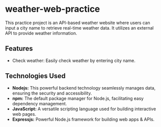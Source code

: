 # weather-web-practice
This practice project is an API-based weather website where users can input a city name to retrieve real-time weather data. It utilizes an external API to provide weather information.

## Features
- Check weather: Easily check weather by entering city name.

## Technologies Used
- **Nodejs:** This powerful backend technology seamlessly manages data, ensuring the security and accessibility.
- **npm:** The default package manager for Node.js, facilitating easy dependency management.
- **JavaScript:** A versatile scripting language used for building interactive web pages.
- **Expressjs:** Powerful Node.js framework for building web apps & APIs.